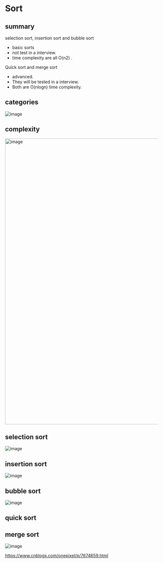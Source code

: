 # Sort

## summary

selection sort, insertion sort and bubble sort

- basic sorts
- not test in a interview. 
- time complexity are all O(n2) . 

Quick sort and merge sort 
- advanced. 
- They will be tested in a interview.
- Both are O(nlogn) time complexity. 

## categories

![image](https://user-images.githubusercontent.com/1209204/205418495-864e869d-cc4b-412d-a211-d2e89fa4b8d3.png)

## complexity

<img width="941" alt="image" src="https://user-images.githubusercontent.com/1209204/205418548-482f1813-e728-49d8-8d70-18f0a7d1ba53.png">

## selection sort

![image](https://user-images.githubusercontent.com/1209204/205418561-47f9a33e-d9ad-40df-b772-5e81697ef2e1.gif)

## insertion sort

![image](https://user-images.githubusercontent.com/1209204/205418568-141e6a63-cb1a-4b83-ad6b-169af494dd1a.gif)

## bubble sort

![image](https://user-images.githubusercontent.com/1209204/205418575-4f76b060-1d83-45df-afa6-2ffeacf530e8.gif)

## quick sort

## merge sort

![image](https://user-images.githubusercontent.com/1209204/205418589-403b80ba-3ae9-4a93-9bd2-dd4a20825628.gif)



https://www.cnblogs.com/onepixel/p/7674659.html
